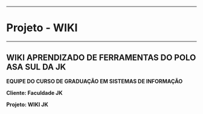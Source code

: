# 

---

#  Projeto - WIKI

---

## **WIKI APRENDIZADO DE FERRAMENTAS DO POLO ASA SUL DA JK**













  
	

**EQUIPE DO CURSO DE GRADUAÇÃO EM SISTEMAS DE INFORMAÇÃO**

**Cliente: Faculdade JK**

**Projeto: WIKI JK**

  


